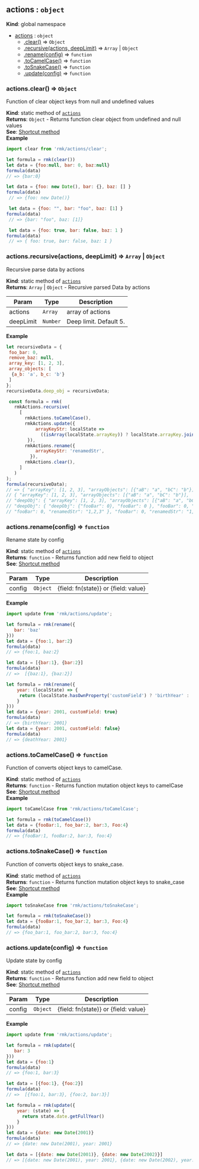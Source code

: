 <a name="actions"></a>

## actions : <code>object</code>
**Kind**: global namespace  

* [actions](#actions) : <code>object</code>
    * [.clear()](#actions.clear) ⇒ <code>Object</code>
    * [.recursive(actions, deepLimit)](#actions.recursive) ⇒ <code>Array</code> &#124; <code>Object</code>
    * [.rename(config)](#actions.rename) ⇒ <code>function</code>
    * [.toCamelCase()](#actions.toCamelCase) ⇒ <code>function</code>
    * [.toSnakeCase()](#actions.toSnakeCase) ⇒ <code>function</code>
    * [.update(config)](#actions.update) ⇒ <code>function</code>

<a name="actions.clear"></a>

### actions.clear() ⇒ <code>Object</code>
Function of clear object keys from null and undefined values

**Kind**: static method of <code>[actions](#actions)</code>  
**Returns**: <code>Object</code> - Returns function clear object from undefined and null values  
**See**: [Shortcut method](../shortcuts#shortcuts.clear)  
**Example**  
```js
import clear from 'rmk/actions/clear';

let formula = rmk(clear())
let data = {foo:null, bar: 0, baz:null}
formula(data)
// => {bar:0}

let data = {foo: new Date(), bar: {}, baz: [] }
formula(data)
 // => {foo: new Date()}

 let data = {foo: "", bar: "foo", baz: [1] }
formula(data)
 // => {bar: "foo", baz: [1]}

 let data = {foo: true, bar: false, baz: 1 }
formula(data)
 // => { foo: true, bar: false, baz: 1 }
```
<a name="actions.recursive"></a>

### actions.recursive(actions, deepLimit) ⇒ <code>Array</code> &#124; <code>Object</code>
Recursive parse data by actions

**Kind**: static method of <code>[actions](#actions)</code>  
**Returns**: <code>Array</code> &#124; <code>Object</code> - Recursive parsed Data by actions  

| Param | Type | Description |
| --- | --- | --- |
| actions | <code>Array</code> | array of actions |
| deepLimit | <code>Number</code> | Deep limit. Default 5. |

**Example**  
```js
let recursiveData = {
 foo_bar: 0,
 remove_baz: null,
 array_key: [1, 2, 3],
 array_objects: [
  {a_b: 'a', b_c: 'b'}
 ]
};
recursiveData.deep_obj = recursiveData;

 const formula = rmk(
   rmkActions.recursive(
     [
       rmkActions.toCamelCase(),
       rmkActions.update({
           arrayKeyStr: localState =>
             ((isArray(localState.arrayKey)) ? localState.arrayKey.join(',') : null),
        }),
       rmkActions.rename({
           arrayKeyStr: 'renamedStr',
         }),
       rmkActions.clear(),
     ]
   )
);
formula(recursiveData);
// => { "arrayKey": [1, 2, 3], "arrayObjects": [{"aB": "a", "bC": "b"}], "deepObj":
// { "arrayKey": [1, 2, 3], "arrayObjects": [{"aB": "a", "bC": "b"}],
// "deepObj": { "arrayKey": [1, 2, 3], "arrayObjects": [{"aB": "a", "bC": "b"}],
// "deepObj": { "deepObj": {"fooBar": 0}, "fooBar": 0 }, "fooBar": 0, "renamedStr": "1,2,3" },
// "fooBar": 0, "renamedStr": "1,2,3" }, "fooBar": 0, "renamedStr": "1,2,3" };
```
<a name="actions.rename"></a>

### actions.rename(config) ⇒ <code>function</code>
Rename state by config

**Kind**: static method of <code>[actions](#actions)</code>  
**Returns**: <code>function</code> - Returns function add new field to object  
**See**: [Shortcut method](../shortcuts#shortcuts.rename)  

| Param | Type | Description |
| --- | --- | --- |
| config | <code>Object</code> | {field: fn(state)} or {field: value} |

**Example**  
```js
import update from 'rmk/actions/update';

let formula = rmk(rename({
   bar: 'baz'
}))
let data = {foo:1, bar:2}
formula(data)
// => {foo:1, baz:2}

let data = [{bar:1}, {bar:2}]
formula(data)
// =>  [{baz:1}, {baz:2}]

let formula = rmk(rename({
    year: (localState) => {
     return (localState.hasOwnProperty('customField') ? 'birthYear' : 'deathYear'
    }
}))
let data = {year: 2001, customField: true}
formula(data)
// => {birthYear: 2001}
let data = {year: 2001, customField: false}
formula(data)
// => {deathYear: 2001}
```
<a name="actions.toCamelCase"></a>

### actions.toCamelCase() ⇒ <code>function</code>
Function of converts object keys to camelCase.

**Kind**: static method of <code>[actions](#actions)</code>  
**Returns**: <code>function</code> - Returns function mutation object keys to camelCase  
**See**: [Shortcut method](../shortcuts#shortcuts.toCamelCase)  
**Example**  
```js
import toCamelCase from 'rmk/actions/toCamelCase';

let formula = rmk(toCamelCase())
let data = {fooBar:1, foo_bar:2, bar:3, Foo:4}
formula(data)
// => {fooBar:1, fooBar:2, bar:3, foo:4}
```
<a name="actions.toSnakeCase"></a>

### actions.toSnakeCase() ⇒ <code>function</code>
Function of converts object keys to snake_case.

**Kind**: static method of <code>[actions](#actions)</code>  
**Returns**: <code>function</code> - Returns function mutation object keys to snake_case  
**See**: [Shortcut method](../shortcuts#shortcuts.toSnakeCase)  
**Example**  
```js
import toSnakeCase from 'rmk/actions/toSnakeCase';

let formula = rmk(toSnakeCase())
let data = {fooBar:1, foo_bar:2, bar:3, Foo:4}
formula(data)
// => {foo_bar:1, foo_bar:2, bar:3, foo:4}
```
<a name="actions.update"></a>

### actions.update(config) ⇒ <code>function</code>
Update state by config

**Kind**: static method of <code>[actions](#actions)</code>  
**Returns**: <code>function</code> - Returns function add new field to object  
**See**: [Shortcut method](../shortcuts#shortcuts.update)  

| Param | Type | Description |
| --- | --- | --- |
| config | <code>Object</code> | {field: fn(state)} or {field: value} |

**Example**  
```js
import update from 'rmk/actions/update';

let formula = rmk(update({
   bar: 3
}))
let data = {foo:1}
formula(data)
// => {foo:1, bar:3}

let data = [{foo:1}, {foo:2}]
formula(data)
// =>  [{foo:1, bar:3}, {foo:2, bar:3}]

let formula = rmk(update({
    year: (state) => {
      return state.date.getFullYear()
    }
}))
let data = {date: new Date(2001)}
formula(data)
// => {date: new Date(2001), year: 2001}

let data = [{date: new Date(2001)}, {date: new Date(2002)}]
// => [{date: new Date(2001), year: 2001}, {date: new Date(2002), year: 2002}]
```
